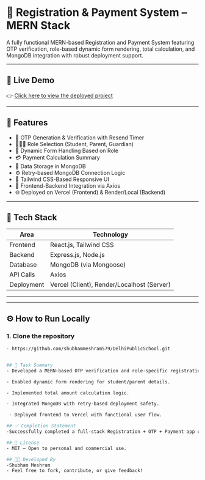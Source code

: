 # 🧾 Registration & Payment System – MERN Stack

A fully functional MERN-based Registration and Payment System featuring OTP verification, role-based dynamic form rendering, total calculation, and MongoDB integration with robust deployment support.

---

## 🔗 Live Demo

👉 [Click here to view the deployed project](https://delhi-public-school-frontend.vercel.app/)

---

## 📌 Features

- 🔐 OTP Generation & Verification with Resend Timer
- 👨‍👩‍👦 Role Selection (Student, Parent, Guardian)
- 📝 Dynamic Form Handling Based on Role
- 💳 Payment Calculation Summary
- 💾 Data Storage in MongoDB
- ⚙️ Retry-based MongoDB Connection Logic
- 🎨 Tailwind CSS-Based Responsive UI
- 🚀 Frontend-Backend Integration via Axios
- 🌐 Deployed on Vercel (Frontend) & Render/Local (Backend)

---

## 🧰 Tech Stack

| Area       | Technology        |
|------------|-------------------|
| Frontend   | React.js, Tailwind CSS |
| Backend    | Express.js, Node.js     |
| Database   | MongoDB (via Mongoose) |
| API Calls  | Axios              |
| Deployment | Vercel (Client), Render/Localhost (Server) |

---

---

## ⚙️ How to Run Locally

### 1. Clone the repository
```bash
- https://github.com/shubhammeshram579/DelhiPublicSchool.git


## 🧾 Task Summary
- Developed a MERN-based OTP verification and role-specific registration system.

- Enabled dynamic form rendering for student/parent details.

- Implemented total amount calculation logic.

- Integrated MongoDB with retry-based deployment safety.

 - Deployed frontend to Vercel with functional user flow.

## ✅ Completion Statement
-Successfully completed a full-stack Registration + OTP + Payment app using MERN stack. It includes authentication logic, dynamic forms, persistent storage, responsive design, and is fully deployed with production-ready code.

## 📜 License
- MIT – Open to personal and commercial use.

## 👨‍💻 Developed By
-Shubham Meshram
- Feel free to fork, contribute, or give feedback!
